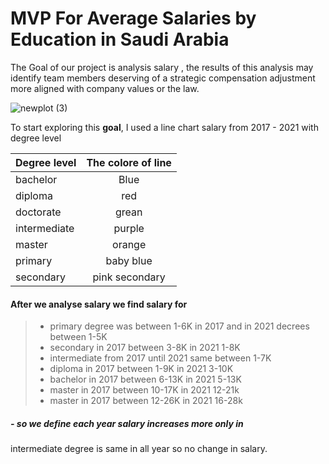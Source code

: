 # MVP For Average Salaries by Education in Saudi Arabia 

The Goal of our project is analysis salary , the results of this analysis may identify team members deserving of a strategic compensation adjustment more aligned with company values ​​or the law.

![newplot (3)](https://user-images.githubusercontent.com/93244403/142221497-099c26e3-882d-42e3-91c7-913eb10e4b46.png)



To start exploring this **goal**, I used a line chart  salary from 2017 - 2021 with degree level

 


|Degree level |The colore of line |
|:------------|:-----------------:|
|bachelor     |Blue               |
|diploma      |red                |
|doctorate    |grean              |
|intermediate |purple             |
|master       |orange
|primary      |baby blue 
|secondary    |pink secondary 

#### After we analyse salary we find salary for
>- primary degree was between 1-6K in 2017 and in 2021 decrees between 1-5K  
>- secondary in 2017 between 3-8K in 2021 1-8K
>- intermediate from 2017 until 2021 same between 1-7K 
>- diploma in 2017 between 1-9K in 2021 3-10K
>- bachelor in 2017 between 6-13K in 2021 5-13K
>- master in 2017 between 10-17K in 2021 12-21k
>- master in 2017 between 12-26K in 2021 16-28k


##### - so we define each year salary increases more only in 
 intermediate degree is same in all year so no change in salary.
